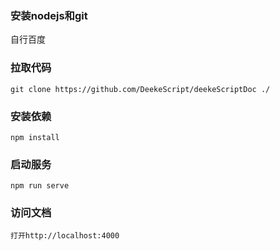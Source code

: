 ### 安装nodejs和git
自行百度

### 拉取代码
```
git clone https://github.com/DeekeScript/deekeScriptDoc ./
```

### 安装依赖
```
npm install
```
### 启动服务
```
npm run serve
```

### 访问文档
```
打开http://localhost:4000
```
